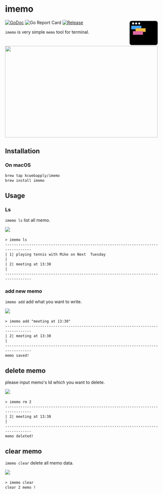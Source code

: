# imemo
<img  align="right" src="image/imemo.png" width="100px">

[![GoDoc](https://godoc.org/github.com/kcwebapply/imemo?status.svg)](https://godoc.org/github.com/kcwebapply/imemo)
![Go Report Card](https://goreportcard.com/badge/github.com/kcwebapply/imemo)
[](https://github.com/gin-gonic/gin/releases)
[![Release](https://img.shields.io/github/release/kcwebapply/imemo.svg?style=flat-square)](https://github.com/kcwebapply/iemo/release)

`imemo` is very simple `memo` tool for terminal.


<img src="https://imgur.com/La20wdF.gif" width="500px" height="300px">

## Installation

### On macOS

```
brew tap kcwebapply/imemo
brew install imemo
```

## Usage

### Ls
`imemo ls` list all memo.  


<img src="https://imgur.com/UkavgEa.gif" width="500px">


```
> imemo ls 
----------------------------------------------------------------------------------
| 1| playing tennis with Mike on Next  Tuesday                                   |
| 2| meeting at 13:30                                                            |
----------------------------------------------------------------------------------
```

### add new memo
`imemo add` add what you want to write.

<img src="https://imgur.com/WlfzW7Z.gif" width="500px">


```
> imemo add "meeting at 13:30"
----------------------------------------------------------------------------------
| 2| meeting at 13:30                                                            |
----------------------------------------------------------------------------------
memo saved!
```

## delete memo
please input memo's Id which you want to delete.

<img src="https://imgur.com/9y2Osxq.gif" width="500px">

```
> imemo rm 2
----------------------------------------------------------------------------------
| 2| meeting at 13:30                                                            |
----------------------------------------------------------------------------------
memo deleted!
```


## clear memo
`imemo clear` delete all memo data.

<img src="https://imgur.com/6c6dJPt.gif" width="500px">

```
> imemo clear
clear 2 memo !
```



